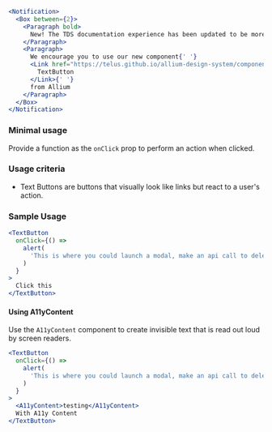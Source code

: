 ```jsx noeditor
<Notification>
  <Box between={2}>
    <Paragraph bold>
      New! The TDS documentation experience has been updated to be more performant!
    </Paragraph>
    <Paragraph>
      We encourage you to use our new component{' '}
      <Link href="https://telus.github.io/allium-design-system/components/components/text-button">
        TextButton
      </Link>{' '}
      from Allium
    </Paragraph>
  </Box>
</Notification>
```

### Minimal usage

Provide a function as the `onClick` prop to perform an action when clicked.

### Usage criteria

- Text Buttons are buttons that visually look like links but react to a user's action.

### Sample Usage

```jsx
<TextButton
  onClick={() =>
    alert(
      'This is where you could launch a modal, make an api call to delete or update something, etc.'
    )
  }
>
  Click this
</TextButton>
```

#### Using A11yContent

Use the `A11yContent` component to create invisible text that is read out loud by screen readers.

```jsx
<TextButton
  onClick={() =>
    alert(
      'This is where you could launch a modal, make an api call to delete or update something, etc.'
    )
  }
>
  <A11yContent>testing</A11yContent>
  With A11y Content
</TextButton>
```
